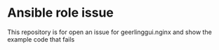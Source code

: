 Ansible role issue
======================
This repository is for open an issue for geerlinggui.nginx and show the example code that fails
